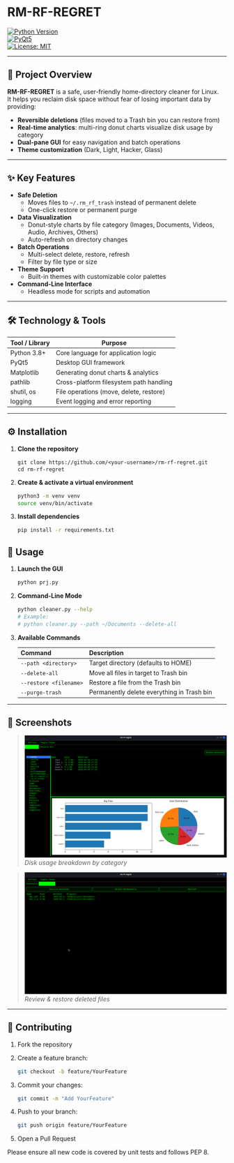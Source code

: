 
# RM-RF-REGRET

[![Python Version](https://img.shields.io/badge/python-3.x-blue.svg)](https://www.python.org/)  
[![PyQt5](https://img.shields.io/badge/PyQt5-Qt%205-green.svg)](https://riverbankcomputing.com/software/pyqt)  
[![License: MIT](https://img.shields.io/badge/license-MIT-yellow.svg)](LICENSE)

---

## 🚀 Project Overview

**RM-RF-REGRET** is a safe, user-friendly home-directory cleaner for Linux.  
It helps you reclaim disk space without fear of losing important data by providing:

- **Reversible deletions** (files moved to a Trash bin you can restore from)  
- **Real-time analytics**: multi-ring donut charts visualize disk usage by category  
- **Dual-pane GUI** for easy navigation and batch operations  
- **Theme customization** (Dark, Light, Hacker, Glass)

---

## ✨ Key Features

- **Safe Deletion**  
  - Moves files to `~/.rm_rf_trash` instead of permanent delete  
  - One-click restore or permanent purge  
- **Data Visualization**  
  - Donut-style charts by file category (Images, Documents, Videos, Audio, Archives, Others)  
  - Auto-refresh on directory changes  
- **Batch Operations**  
  - Multi-select delete, restore, refresh  
  - Filter by file type or size  
- **Theme Support**  
  - Built-in themes with customizable color palettes  
- **Command-Line Interface**  
  - Headless mode for scripts and automation

---

## 🛠 Technology & Tools

| Tool / Library    | Purpose                                     |
|-------------------|---------------------------------------------|
| Python 3.8+       | Core language for application logic         |
| PyQt5             | Desktop GUI framework                       |
| Matplotlib        | Generating donut charts & analytics         |
| pathlib           | Cross-platform filesystem path handling     |
| shutil, os        | File operations (move, delete, restore)     |
| logging           | Event logging and error reporting           |

---

## ⚙️ Installation

1. **Clone the repository**  
   ```
   git clone https://github.com/<your-username>/rm-rf-regret.git
   cd rm-rf-regret
   ```

2. **Create & activate a virtual environment**

   ```bash
   python3 -m venv venv
   source venv/bin/activate
   ```

3. **Install dependencies**

   ```bash
   pip install -r requirements.txt
   ```


## 🏃 Usage

1. **Launch the GUI**

   ```bash
   python prj.py
   ```

2. **Command-Line Mode**

   ```bash
   python cleaner.py --help
   # Example:
   # python cleaner.py --path ~/Documents --delete-all
   ```

3. **Available Commands**

   | Command                | Description                                |
   | ---------------------- | ------------------------------------------ |
   | `--path <directory>`   | Target directory (defaults to HOME)        |
   | `--delete-all`         | Move all files in target to Trash bin      |
   | `--restore <filename>` | Restore a file from the Trash bin          |
   | `--purge-trash`        | Permanently delete everything in Trash bin |

---

## 📸 Screenshots

> ![Dashboard view](image/2.png)
> *Disk usage breakdown by category*

> ![Trash view](image/1.png)
> *Review & restore deleted files*

---

## 🤝 Contributing

1. Fork the repository
2. Create a feature branch:

   ```bash
   git checkout -b feature/YourFeature
   ```
3. Commit your changes:

   ```bash
   git commit -m "Add YourFeature"
   ```
4. Push to your branch:

   ```bash
   git push origin feature/YourFeature
   ```
5. Open a Pull Request

Please ensure all new code is covered by unit tests and follows PEP 8.


